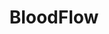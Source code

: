 ---
hackday: 13-london
title: BloodFlow
summary: "A modern blood test flowsheet solution that allows clinicians to better understand and see trends in blood test results. Data feed is being fed using a HL7 FHIR API based on realistic patient data undergoing chemotherapy for blood cancers."
team:
  - "@wai2k"
  - "@MattMHartley"
  - "@nathyong"
links:
  website: "http://bloodflow.lfrg.uk/tabular"
  presentation: "https://docs.google.com/presentation/d/1RwxfOW-YeZn6yDvThiB94wBVN09JTNf1p9UvQ1ldqj4/edit?usp=sharing"
  code:
    - "https://github.com/HealthForge/hackday-nhs-14may2016"
---